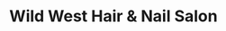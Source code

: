 ---
title: "Wild West Hair & Nail Salon"
url: /muskogee/wild-west-hair-and-nail-salon/
shop: hairdresser
---
